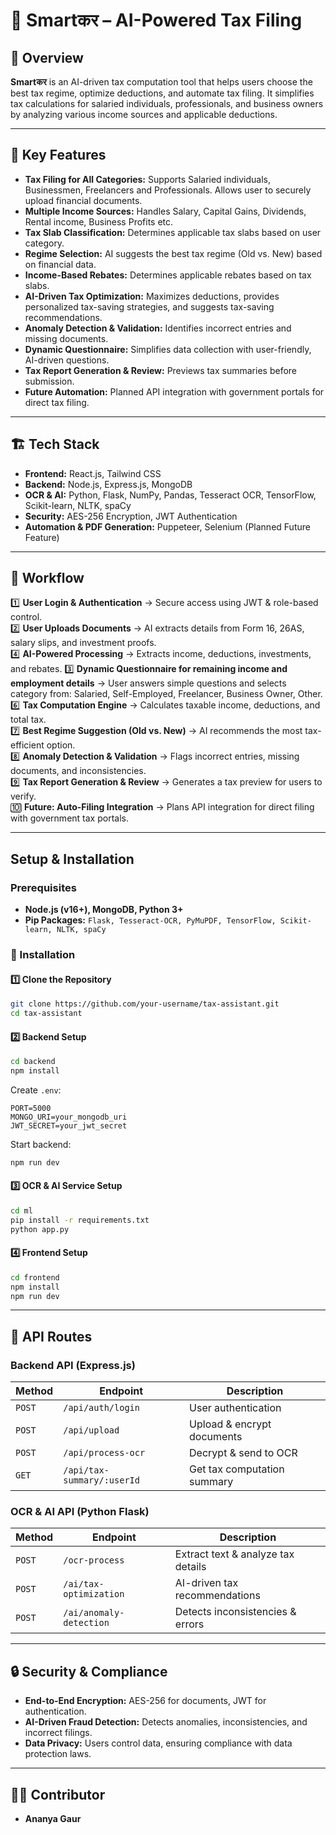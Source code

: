 # 📌 Smartकर – AI-Powered Tax Filing

## 🚀 Overview
**Smartकर** is an AI-driven tax computation tool that helps users choose the best tax regime, optimize deductions, and automate tax filing. It simplifies tax calculations for salaried individuals, professionals, and business owners by analyzing various income sources and applicable deductions.

---

## 🎯 Key Features
- **Tax Filing for All Categories:** Supports Salaried individuals, Businessmen, Freelancers and Professionals. Allows user to securely upload financial documents.
- **Multiple Income Sources:** Handles Salary, Capital Gains, Dividends, Rental income, Business Profits etc.
- **Tax Slab Classification:** Determines applicable tax slabs based on user category.
- **Regime Selection:** AI suggests the best tax regime (Old vs. New) based on financial data.
- **Income-Based Rebates:** Determines applicable rebates based on tax slabs.
- **AI-Driven Tax Optimization:** Maximizes deductions, provides personalized tax-saving strategies, and suggests tax-saving recommendations.
- **Anomaly Detection & Validation:** Identifies incorrect entries and missing documents.
- **Dynamic Questionnaire:** Simplifies data collection with user-friendly, AI-driven questions.
- **Tax Report Generation & Review:** Previews tax summaries before submission.
- **Future Automation:** Planned API integration with government portals for direct tax filing.

---

## 🏗️ Tech Stack
- **Frontend:** React.js, Tailwind CSS
- **Backend:** Node.js, Express.js, MongoDB
- **OCR & AI:** Python, Flask, NumPy, Pandas, Tesseract OCR, TensorFlow, Scikit-learn, NLTK, spaCy
- **Security:** AES-256 Encryption, JWT Authentication
- **Automation & PDF Generation:** Puppeteer, Selenium (Planned Future Feature)

---

## 📜 Workflow
1️⃣ **User Login & Authentication** → Secure access using JWT & role-based control.  
2️⃣ **User Uploads Documents** → AI extracts details from Form 16, 26AS, salary slips, and investment proofs.  
4️⃣ **AI-Powered Processing** → Extracts income, deductions, investments, and rebates. 
3️⃣ **Dynamic Questionnaire for remaining income and employment details** → User answers simple questions and selects category from: Salaried, Self-Employed, Freelancer, Business Owner, Other.  
6️⃣ **Tax Computation Engine** → Calculates taxable income, deductions, and total tax.  
7️⃣ **Best Regime Suggestion (Old vs. New)** → AI recommends the most tax-efficient option.  
8️⃣ **Anomaly Detection & Validation** → Flags incorrect entries, missing documents, and inconsistencies.  
9️⃣ **Tax Report Generation & Review** → Generates a tax preview for users to verify.  
🔟 **Future: Auto-Filing Integration** → Plans API integration for direct filing with government tax portals.  

---

## Setup & Installation
###  Prerequisites
- **Node.js (v16+), MongoDB, Python 3+**
- **Pip Packages:** `Flask, Tesseract-OCR, PyMuPDF, TensorFlow, Scikit-learn, NLTK, spaCy`

### 📌 Installation
#### 1️⃣ Clone the Repository
```bash
git clone https://github.com/your-username/tax-assistant.git
cd tax-assistant
```
#### 2️⃣ Backend Setup
```bash
cd backend
npm install
```
Create `.env`:
```env
PORT=5000
MONGO_URI=your_mongodb_uri
JWT_SECRET=your_jwt_secret
```
Start backend:
```bash
npm run dev
```
#### 3️⃣ OCR & AI Service Setup
```bash
cd ml
pip install -r requirements.txt
python app.py
```
#### 4️⃣ Frontend Setup
```bash
cd frontend
npm install
npm run dev
```

---

## 🔗 API Routes
### **Backend API** (Express.js)
| Method | Endpoint | Description |
|--------|----------|--------------|
| `POST` | `/api/auth/login` | User authentication |
| `POST` | `/api/upload` | Upload & encrypt documents |
| `POST` | `/api/process-ocr` | Decrypt & send to OCR |
| `GET` | `/api/tax-summary/:userId` | Get tax computation summary |

### **OCR & AI API** (Python Flask)
| Method | Endpoint | Description |
|--------|----------|--------------|
| `POST` | `/ocr-process` | Extract text & analyze tax details |
| `POST` | `/ai/tax-optimization` | AI-driven tax recommendations |
| `POST` | `/ai/anomaly-detection` | Detects inconsistencies & errors |

---

## 🔒 Security & Compliance
- **End-to-End Encryption:** AES-256 for documents, JWT for authentication.
- **AI-Driven Fraud Detection:** Detects anomalies, inconsistencies, and incorrect filings.
- **Data Privacy:** Users control data, ensuring compliance with data protection laws.

---

## 👨‍💻 Contributor
- **Ananya Gaur**

